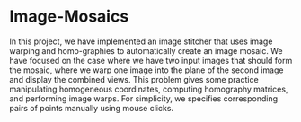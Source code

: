 # Image-Mosaics
In this project, we have implemented an image stitcher that uses image warping and homo-graphies to automatically create an image mosaic. We have focused on the case where we have two input images that should form the mosaic, where we warp one image into the plane of the second image and display the combined views. This problem gives some practice manipulating homogeneous coordinates, computing homography matrices, and performing image warps. For simplicity, we specifies corresponding pairs of points manually using mouse clicks.

